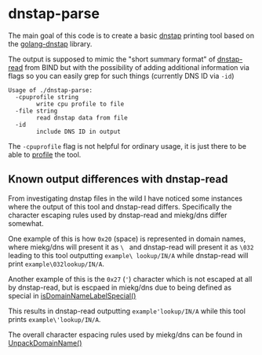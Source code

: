 # dnstap-parse

The main goal of this code is to create a basic [dnstap](https://dnstap.info) printing tool based on
the [golang-dnstap](https://github.com/dnstap/golang-dnstap) library.

The output is supposed to mimic the "short summary format" of
[dnstap-read](https://github.com/isc-projects/bind9/blob/main/bin/tools/dnstap-read.c)
from BIND but with the possibility of adding additional information via flags
so you can easily grep for such things (currently DNS ID via `-id`)

```
Usage of ./dnstap-parse:
  -cpuprofile string
    	write cpu profile to file
  -file string
    	read dnstap data from file
  -id
    	include DNS ID in output
```

The `-cpuprofile` flag is not helpful for ordinary usage, it is just there to
be able to [profile](https://go.dev/blog/pprof) the tool.

## Known output differences with dnstap-read

From investigating dnstap files in the wild I have noticed some instances
where the output of this tool and dnstap-read differs. Specifically the
character escaping rules used by dnstap-read and miekg/dns differ somewhat.

One example of this is how `0x20` (space) is represented in domain names, where miekg/dns
will present it as `\ ` and dnstap-read will present it as `\032` leading to
this tool outputting `example\ lookup/IN/A` while dnstap-read will print
`example\032lookup/IN/A`.

Another example of this is the `0x27` (`'`) character which is not escaped at
all by dnstap-read, but is escpaed in miekg/dns due to being defined as special
in [isDomainNameLabelSpecial()](https://github.com/miekg/dns/blob/3b8982ccc6a0de0e195b964bcdd57da6fe119cbe/types.go#L595)

This results in dnstap-read outputting `example'lookup/IN/A` while this
tool prints `example\'lookup/IN/A`.

The overall character espacing rules used by miekg/dns can be found in
[UnpackDomainName()](https://github.com/miekg/dns/blob/3b8982ccc6a0de0e195b964bcdd57da6fe119cbe/msg.go#L373)
